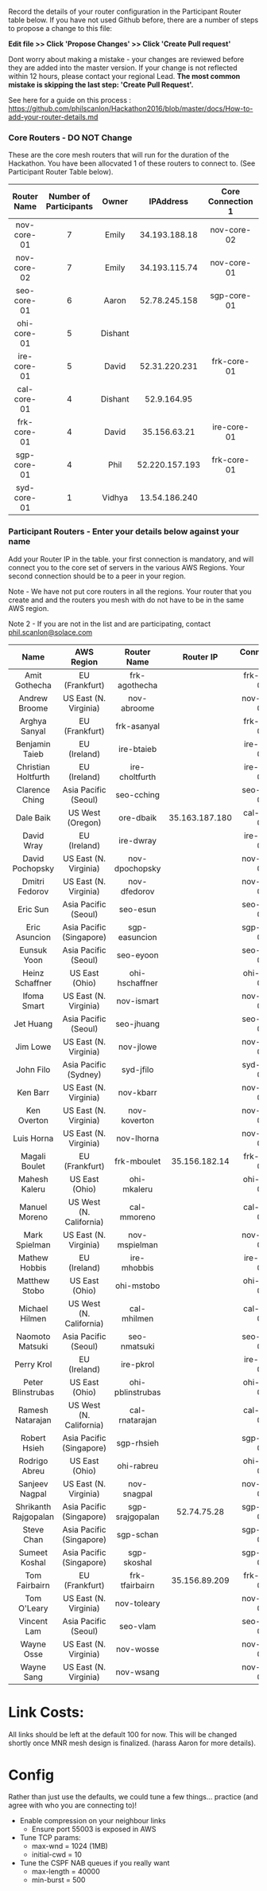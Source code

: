 Record the details of your router configuration in the Participant Router table below.  If you have not used Github before, there are a number of steps to propose a change to this file:

__Edit file >> Click 'Propose Changes' >> Click 'Create Pull request'__

Dont worry about making a mistake - your changes are reviewed before they are added into the master version.  If your change is not reflected within 12 hours, please contact your regional Lead.  __The most common mistake is skipping the last step: 'Create Pull Request'.__

See here for a guide on this process : https://github.com/philscanlon/Hackathon2016/blob/master/docs/How-to-add-your-router-details.md

### Core Routers  - DO NOT Change
These are the core mesh routers that will run for the duration of the Hackathon.  You have been allocvated 1 of these routers to connect to. (See Participant Router Table below).

**Router Name**|**Number of Participants**|**Owner**|**IPAddress**|**Core Connection 1**|**Core Connection 2**|**Core Connection 3**|**Core Connection 4**
:-----:|:-----:|:-----:|:-----:|:-----:|:-----:|:-----:|:-----:
nov-core-01|7|Emily|34.193.188.18|nov-core-02|ohi-core-01|ire-core-01 |
nov-core-02|7|Emily|34.193.115.74|nov-core-01|cal-core-01|frk-core-01 |
seo-core-01|6|Aaron|52.78.245.158|sgp-core-01|ire-core-01|ohi-core-01|
ohi-core-01|5|Dishant| | | | |
ire-core-01|5|David|52.31.220.231|frk-core-01 |nov-core-01|seo-core-01|
cal-core-01|4|Dishant|52.9.164.95| | | |
frk-core-01|4|David|35.156.63.21|ire-core-01 |sgp-core-01|nov-core-02|
sgp-core-01|4|Phil| 52.220.157.193 | frk-core-01 | seo-core-01| syd-core-01|
syd-core-01|1|Vidhya| 13.54.186.240 | | | |


### Participant Routers - Enter your details below against your name

Add your Router IP in the table. your first connection is mandatory, and will connect you to the core set of servers in the various AWS Regions. Your second connection should be to a peer in your region.

Note - We have not put core routers in all the regions.   Your router that you create and and the routers you mesh with do not have to be in the same AWS region.

Note 2 - If you are not in the list and are participating, contact phil.scanlon@solace.com

**Name**|**AWS Region**|**Router Name**|**Router IP**|**Connection 1**|**Connection 2**
:-----:|:-----:|:-----:|:-----:|:-----:|:-----:
Amit Gothecha|EU (Frankfurt)|frk-agothecha| |frk-core-01| 
Andrew Broome|US East (N. Virginia)|nov-abroome| |nov-core-01| 
Arghya Sanyal|EU (Frankfurt)|frk-asanyal| |frk-core-01| 
Benjamin Taieb|EU (Ireland)|ire-btaieb| |ire-core-01| 
Christian Holtfurth|EU (Ireland)|ire-choltfurth| |ire-core-01| 
Clarence Ching|Asia Pacific (Seoul)|seo-cching| |seo-core-01| 
Dale Baik|US West (Oregon)|ore-dbaik|35.163.187.180|cal-core-01| 
David Wray|EU (Ireland)|ire-dwray| |ire-core-01| 
David Pochopsky|US East (N. Virginia)|nov-dpochopsky| |nov-core-01| 
Dmitri Fedorov|US East (N. Virginia)|nov-dfedorov| |nov-core-01| 
Eric Sun|Asia Pacific (Seoul)|seo-esun| |seo-core-01| 
Eric Asuncion|Asia Pacific (Singapore)|sgp-easuncion| |sgp-core-01| 
Eunsuk Yoon|Asia Pacific (Seoul)|seo-eyoon| |seo-core-01| 
Heinz Schaffner|US East (Ohio)|ohi-hschaffner| |ohi-core-01| 
Ifoma Smart|US East (N. Virginia)|nov-ismart| |nov-core-01| 
Jet Huang|Asia Pacific (Seoul)|seo-jhuang| |seo-core-01| 
Jim Lowe|US East (N. Virginia)|nov-jlowe| |nov-core-01| 
John Filo|Asia Pacific (Sydney)|syd-jfilo| |syd-core-01| 
Ken Barr|US East (N. Virginia)|nov-kbarr| |nov-core-02| 
Ken Overton|US East (N. Virginia)|nov-koverton| |nov-core-02| 
Luis Horna|US East (N. Virginia)|nov-lhorna| |nov-core-01| 
Magali Boulet|EU (Frankfurt)|frk-mboulet|35.156.182.14|frk-core-01|frk-tfairbairn|
Mahesh Kaleru|US East (Ohio)|ohi-mkaleru| |ohi-core-01| 
Manuel Moreno|US West (N. California)|cal-mmoreno| |cal-core-01| 
Mark Spielman|US East (N. Virginia)|nov-mspielman| |nov-core-02| 
Mathew Hobbis|EU (Ireland)|ire-mhobbis| |ire-core-01| 
Matthew Stobo|US East (Ohio)|ohi-mstobo| |ohi-core-01| 
Michael Hilmen|US West (N. California)|cal-mhilmen| |cal-core-01| 
Naomoto Matsuki|Asia Pacific (Seoul)|seo-nmatsuki| |seo-core-01| 
Perry Krol|EU (Ireland)|ire-pkrol| |ire-core-01| 
Peter Blinstrubas|US East (Ohio)|ohi-pblinstrubas| |ohi-core-01| 
Ramesh Natarajan|US West (N. California)|cal-rnatarajan| |cal-core-01| 
Robert Hsieh|Asia Pacific (Singapore)|sgp-rhsieh| |sgp-core-01| 
Rodrigo Abreu|US East (Ohio)|ohi-rabreu| |ohi-core-01| 
Sanjeev Nagpal|US East (N. Virginia)|nov-snagpal| |nov-core-02|
Shrikanth Rajgopalan|Asia Pacific (Singapore)|sgp-srajgopalan|52.74.75.28|sgp-core-01| 
Steve Chan|Asia Pacific (Singapore)|sgp-schan| |sgp-core-01| 
Sumeet Koshal|Asia Pacific (Singapore)|sgp-skoshal| |sgp-core-01| 
Tom Fairbairn|EU (Frankfurt)|frk-tfairbairn| 35.156.89.209 |frk-core-01|frk-mboulet|
Tom O'Leary|US East (N. Virginia)|nov-toleary| |nov-core-02| 
Vincent Lam|Asia Pacific (Seoul)|seo-vlam| |seo-core-01| 
Wayne Osse|US East (N. Virginia)|nov-wosse| |nov-core-02| 
Wayne Sang|US East (N. Virginia)|nov-wsang| |nov-core-02| 

# Link Costs:
All links should be left at the default 100 for now.  This will be changed shortly once MNR mesh design is finalized.  (harass Aaron for more details).

# Config

Rather than just use the defaults, we could tune a few things... practice (and agree with who you are connecting to)!

 - Enable compression on your neighbour links
   - Ensure port 55003 is exposed in AWS
 - Tune TCP params:
   - max-wnd = 1024 (1MB)
   - initial-cwd = 10
 - Tune the CSPF NAB queues if you really want
   - max-length = 40000
   - min-burst = 500



